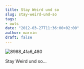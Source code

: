 ```yaml
---
title: Stay Weird und so
slug: stay-weird-und-so
tags:
- owls
date: "2012-03-27T11:36:00+02:00"
author: marvin
draft: false
---
```

![8988_4fa6_480](/images/8988_4fa6_480.jpeg)

Stay Weird und so...